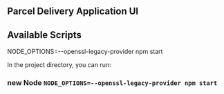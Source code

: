 
## Parcel Delivery Application UI

## Available Scripts

NODE_OPTIONS=--openssl-legacy-provider npm start


In the project directory, you can run:

### new Node `NODE_OPTIONS=--openssl-legacy-provider npm start`


